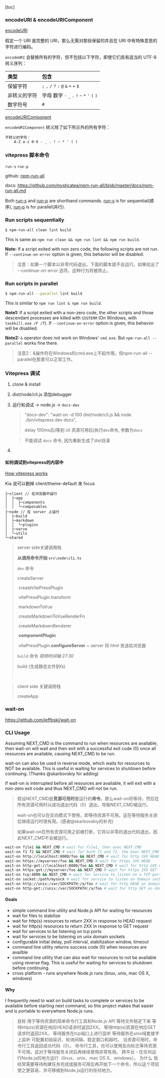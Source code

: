 [toc]

### encodeURI & encodeURIComponent

[encodeURI](https://developer.mozilla.org/zh-CN/docs/Web/JavaScript/Reference/Global_Objects/encodeURI)

假定一个 URI 是完整的 URI，那么无需对那些保留的并且在 URI 中有特殊意思的字符进行编码。

`encodeURI` 会替换所有的字符，但不包括以下字符，即使它们具有适当的 UTF-8 转义序列：

| 类型         | 包含                                          |
| :----------- | :-------------------------------------------- |
| 保留字符     | `;` `,` `/` `?` `:` `@` `&` `=` `+` `$`       |
| 非转义的字符 | 字母 数字 `-` `_` `.` `!` `~` `*` `'` `(` `)` |
| 数字符号     | `#`                                           |

[encodeURIComponent](https://developer.mozilla.org/zh-CN/docs/Web/JavaScript/Reference/Global_Objects/encodeURIComponent)

`encodeURIComponent` 转义除了如下所示外的所有字符：

```
不转义的字符：
    A-Z a-z 0-9 - _ . ! ~ * ' ( )
```



### vitepress 脚本命令

`run-s` `run-p`

github: [npm-run-all](https://github.com/mysticatea/npm-run-all) 

docs: https://github.com/mysticatea/npm-run-all/blob/master/docs/npm-run-all.md

Both [run-s](https://github.com/mysticatea/npm-run-all/blob/master/docs/run-s.md) and [run-p](https://github.com/mysticatea/npm-run-all/blob/master/docs/run-p.md) are shorthand commands. [run-s](https://github.com/mysticatea/npm-run-all/blob/master/docs/run-s.md) is for sequential(顺序), [run-p](https://github.com/mysticatea/npm-run-all/blob/master/docs/run-p.md) is for parallel(并行).

### Run scripts sequentially

```sh
$ npm-run-all clean lint build
```

This is same as `npm run clean && npm run lint && npm run build`.

**Note:** If a script exited with non zero code, the following scripts are not run. If `--continue-on-error` option is given, this behavior will be disabled.

> 注意：如果一个脚本以非零代码退出，下面的脚本就不会运行。如果给出了 --continue-on-error 选项，这种行为将被禁止。

### Run scripts in parallel

```sh
$ npm-run-all --parallel lint build
```

This is similar to `npm run lint & npm run build`.

**Note1:** If a script exited with a non-zero code, the other scripts and those descendant processes are killed with `SIGTERM` (On Windows, with `taskkill.exe /F /T`). If `--continue-on-error` option is given, this behavior will be disabled.

**Note2:** `&` operator does not work on Windows' `cmd.exe`. But `npm-run-all --parallel` works fine there.

> 注意2：&操作符在Windows的cmd.exe上不起作用。但npm-run-all --parallel在那里可以正常工作。



### Vitepress 调试

1. clone & install

2. dist/node/cli.js 添加debugger

3. 运行和调试 -> node.js -> `docs-dev` 

   > "docs-dev": "wait-on -d 100 dist/node/cli.js && node ./bin/vitepress dev docs",
   >
   > delay 100ms后(等到 cli 资源可用后)执行`dev`命令, 参数为`docs`

   > 不能调试 `docs` 命令, 因为重新生成了dist目录

4. 



#### 如何调试到vitepress的内容中

[How vitepress works](https://www.youtube.com/watch?v=GXr8FOssWqM)

Kia 说可以删掉 client/theme-default 来 focus

```
├─client // 在浏览器中运行
│  ├─app
│  │  ├─components      
│  │  └─composables     
├─node // 在 server 上运行
│  ├─build
│  ├─markdown
│  │  └─plugins
│  ├─serve
│  └─utils
└─shared
```

> server side关键调用栈
>
> **从调用命令开始 `src\node\cli.ts`**
>
> `dev` 命令
>
> createServer
>
> ​	createVitePressPlugin
>
> ​		vitePressPlugin.transform
>
> ​			markdownToVue
>
> ​				createMarkdownToVueRenderFn
>
> ​					createMarkdownRenderer
>
> ​						**componentPlugin**
>
> ​		vitePressPlugin.**configureServer**  ~ server 将 html 发送给浏览器 
>
> 
>
> `build` 命令 *视频时间轴 27:30*
>
> build (生成静态文件到fs)
>
> ​	



> client side 关键调用栈
>
> createApp
>
> 

### wait-on

https://github.com/jeffbski/wait-on

### CLI Usage

Assuming NEXT_CMD is the command to run when resources are available, then wait-on will wait and then exit with a successful exit code (0) once all resources are available, causing NEXT_CMD to be run.

wait-on can also be used in reverse mode, which waits for resources to NOT be available. This is useful in waiting for services to shutdown before continuing. (Thanks @skarbovskiy for adding)

If wait-on is interrupted before all resources are available, it will exit with a non-zero exit code and thus NEXT_CMD will not be run.

> 假设NEXT_CMD是**资源可用时**要运行的**命令**，那么wait-on将等待，然后在所有资源可用时以成功退出代码（0）退出，导致NEXT_CMD被运行。
>
> wait-on也可以在反向模式下使用，即等待资源不可用。这在等待服务关闭后继续运行时很有用。(感谢@skarbovskiy的补充)
>
> 如果wait-on在所有资源可用之前被打断，它将以非零的退出代码退出，因此NEXT_CMD不会被运行。

```sh
wait-on file1 && NEXT_CMD # wait for file1, then exec NEXT_CMD
wait-on f1 f2 && NEXT_CMD # wait for both f1 and f2, the exec NEXT_CMD
wait-on http://localhost:8000/foo && NEXT_CMD # wait for http 2XX HEAD
wait-on https://myserver/foo && NEXT_CMD # wait for https 2XX HEAD
wait-on http-get://localhost:8000/foo && NEXT_CMD # wait for http 2XX GET
wait-on https-get://myserver/foo && NEXT_CMD # wait for https 2XX GET
wait-on tcp:4000 && NEXT_CMD # wait for service to listen on a TCP port
wait-on socket:/path/mysock # wait for service to listen on domain socket
wait-on http://unix:/var/SOCKPATH:/a/foo # wait for http HEAD on domain socket
wait-on http-get://unix:/var/SOCKPATH:/a/foo # wait for http GET on domain socket
```



#### Goals

- simple command line utility and Node.js API for waiting for resources
- wait for files to stabilize
- wait for http(s) resources to return 2XX in response to HEAD request
- wait for http(s) resources to return 2XX in response to GET request
- wait for services to be listening on tcp ports
- wait for services to be listening on unix domain sockets
- configurable initial delay, poll interval, stabilization window, timeout
- command line utility returns success code (0) when resources are availble
- command line utility that can also wait for resources to not be available using reverse flag. This is useful for waiting for services to shutdown before continuing.
- cross platform - runs anywhere Node.js runs (linux, unix, mac OS X, windows)

#### Why

I frequently need to wait on build tasks to complete or services to be available before starting next command, so this project makes that easier and is portable to everywhere Node.js runs.

> 目标
> 用于等待资源的简单命令行工具和Node.js API
> 等待文件稳定下来
> 等待http(s)资源在响应HEAD请求时返回2XX。
> 等待http(s)资源在响应GET请求时返回2XX。
> 等待服务在tcp端口上进行监听
> 等待服务在unix域套接字上监听
> 可配置初始延迟、轮询间隔、稳定窗口和超时。
> 当资源可用时，命令行工具返回成功代码（0）。
> 命令行工具，也可以使用反向标志等待资源不可用。这对于等待服务关闭后再继续使用非常有用。
> 跨平台 - 在任何运行Node.js的地方运行（linux、unix、mac OS X、windows）。
> 为什么
> 我经常需要等待构建任务完成或服务可用后再开始下一个命令，所以这个项目使之更容易，并可移植到Node.js运行的任何地方。